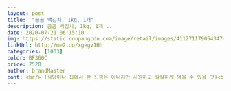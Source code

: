 ```yaml
---
layout: post 
title:  "곰곰 백김치, 1kg, 1개" 
description: 곰곰 백김치, 1kg, 1개 ..
date: 2020-07-21 06:15:10 
img: https://static.coupangcdn.com/image/retail/images/411271179054347-5c48493f-0750-4aef-8ad0-a1a008c2bd16.jpg 
linkUrl: http://me2.do/xgegv1Hh 
categories: [1003] 
color: BF360C 
price: 7520 
author: brandMaster 
cont: <br/> (식당이나 집에서 한 느낌은 아니지만 시원하고 칼칼하게 먹을 수 있을 맛)<br/>1.<br/> 저는 주관적으로 기대보다 맛있었습니다!<br/>1.<br/> 제가 받은 아이는 살짝 숨이 덜죽어서 아래 밑둥은 완전 서걱서걱 ㅠㅠ 배추 고대로!!<br/>1kg에 해당하지만 거의 물김치 물폼해서 큰 한포기 정도라고 양은 생각해주세요!<br/>2.<br/> 적당한 염도  너무 짜지 않아서 좋았어요 (김치 자체가) 다만, 김치 국물은 살짝 짠맛이 있습니다!<br/>3.<br/> 신선도 <br/> - 재료 자체는 신선한 느낌이 강했어요!<br/>4.<br/> 포장 <br/> - 이중 비닐포장이 되어있어서 좋았습니다 ) 믿고 먹을 수 있었어요!<br/>[로켓프레시 곰곰 백김치]<br/>✔이 점은 주의하세요!✔<br/>❌단점❌<br/>❤❤❤ ❤ ❤<br/>⭐시원 알싸한 곰곰 백김치!!⭐<br/>⭐이 점은 꼭 확인하고 구매하기, 중요포인트!⭐<br/>⭕장점⭕<br/>간편하고 먹기 정말 좋네용.<br/><br/> 
---
```

 